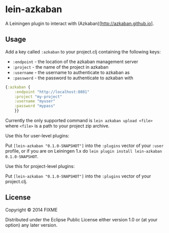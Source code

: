 # lein-azkaban

A Leiningen plugin to interact with (Azkaban)[http://azkaban.github.io].

## Usage

Add a key called `:azkaban` to your project.clj containing the following keys:

* `:endpoint` - the location of the azkaban management server
* `:project` - the name of the project in azkaban
* `:username` - the username to authenticate to azkaban as
* `:password` - the password to authenticate to azkaban with

```clojure
{:azkaban {
    :endpoint "http://localhost:8081"
    :project "my-project"
    :username "myuser"
    :password "mypass"
    }}
```
Currently the only supported command is `lein azkaban upload <file>` where `<file>` is a path to your project zip archive.

Use this for user-level plugins:

Put `[lein-azkaban "0.1.0-SNAPSHOT"]` into the `:plugins` vector of your
`:user` profile, or if you are on Leiningen 1.x do `lein plugin install
lein-azkaban 0.1.0-SNAPSHOT`.

Use this for project-level plugins:

Put `[lein-azkaban "0.1.0-SNAPSHOT"]` into the `:plugins` vector of your project.clj.

## License

Copyright © 2014 FIXME

Distributed under the Eclipse Public License either version 1.0 or (at
your option) any later version.
